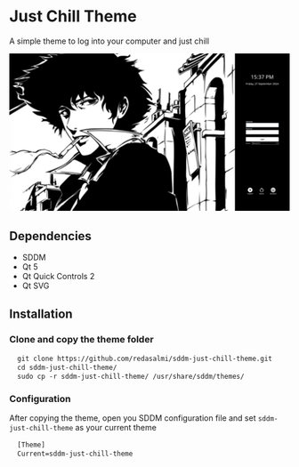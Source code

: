 # Just Chill Theme

A simple theme to log into your computer and just chill

![just chill theme preview](./assets/preview.png)

## Dependencies

- SDDM
- Qt 5
- Qt Quick Controls 2
- Qt SVG

## Installation

### Clone and copy the theme folder

```
  git clone https://github.com/redasalmi/sddm-just-chill-theme.git
  cd sddm-just-chill-theme/
  sudo cp -r sddm-just-chill-theme/ /usr/share/sddm/themes/
```

### Configuration

After copying the theme, open you SDDM configuration file and set `sddm-just-chill-theme` as your current theme

```
  [Theme]
  Current=sddm-just-chill-theme
```
